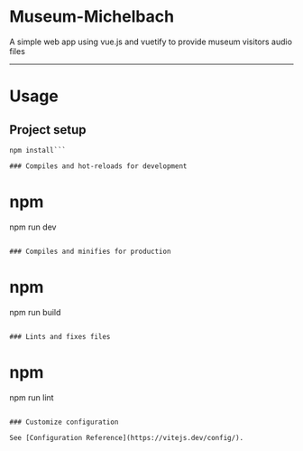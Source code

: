 # Museum-Michelbach
A simple web app using vue.js and vuetify to provide museum visitors audio files

---

# Usage
## Project setup

```
npm install```

### Compiles and hot-reloads for development

```
# npm
npm run dev
```

### Compiles and minifies for production

```
# npm
npm run build
```

### Lints and fixes files

```
# npm
npm run lint
```

### Customize configuration

See [Configuration Reference](https://vitejs.dev/config/).